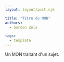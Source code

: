 ```yaml
---
layout: layout/post.njk

title: "Titre du MON"
authors:
  - Gordon Zola

tags: 
  - template
---
```


<!-- début résumé -->

Un MON traitant d'un sujet.

<!-- fin résumé -->